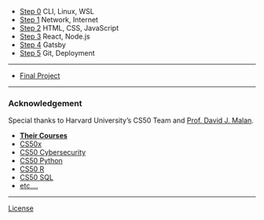 
* [Step 0](/steps/0) CLI, Linux, WSL
* [Step 1](/steps/1) Network, Internet
* [Step 2](/steps/2) HTML, CSS, JavaScript
* [Step 3](/steps/3) React, Node.js
* [Step 4](/steps/4) Gatsby
* [Step 5](/steps/5) Git, Deployment

---

* [Final Project](/project)

---


### Acknowledgement

<!-- <p class="small">
Special thanks to ShanghaiTech University’s <a href="https://slst.shanghaitech.edu.cn/sw_en/main.htm">Prof. Wei SHEN</a> and <a href="https://slst.shanghaitech.edu.cn/yht_en/main.htm">Prof. Hai-Tao YANG</a>, who have been supporting this project.
</p>

--- -->

<p class="small">
Special thanks to Harvard University’s CS50 Team and <a href="https://cs.harvard.edu/malan/">Prof. David J. Malan</a>.
</p>

<ul class="fa-ul">
  <li data-marker="*"><span class="fa-li"><i class="fas fa-square"></i></span><a href="../../courses/"><strong>Their Courses</strong></a></li>
  <li data-marker="*" class="small"><span class="fa-li"><i class="fas fa-square"></i></span><a href="https://cs50.harvard.edu/x">CS50x</a></li>
  <li data-marker="*" class="small"><span class="fa-li"><i class="fas fa-square"></i></span><a href="https://cs50.harvard.edu/cybersecurity">CS50 Cybersecurity</a></li>
  <li data-marker="*" class="small"><span class="fa-li"><i class="fas fa-square"></i></span><a href="http://cs50.harvard.edu/python">CS50 Python</a></li>
  <li data-marker="*" class="small"><span class="fa-li"><i class="fas fa-square"></i></span><a href="http://cs50.harvard.edu/r">CS50 R</a></li>
  <li data-marker="*" class="small"><span class="fa-li"><i class="fas fa-square"></i></span><a href="http://cs50.harvard.edu/sql">CS50 SQL</a></li>
<li data-marker="*" class="small"><span class="fa-li"><i class="fas fa-square"></i></span><a href="#">etc....</a></li>
</ul>

---

<a href="/license" class="small"><i class="fab fa-creative-commons me-1"></i>License</a>

